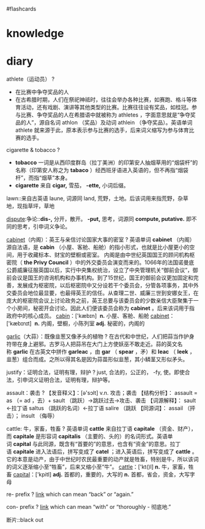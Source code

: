 #flashcards 

# knowledge


# diary





athlete（运动员）
?
- 在比赛中争夺奖品的人
- 在古希腊时期，人们在祭祀神祗时，往往会举办各种比赛，如赛跑、格斗等体育活动，还有戏剧、演讲等其他类型的比赛。比赛往往设有奖品，如桂冠。参与比赛、争夺奖品的人在希腊语中就被称为 athletes ，字面意思就是“争夺奖品的人”，源自名词 athlon （奖品）及动词 athlein （争夺奖品）。英语单词 athlete 就来源于此，原本表示参与比赛的选手，后来词义缩写为参与体育比赛的选手。 <!--SR:!2023-01-22,3,250-->

cigarette & tobacco
?
- **tobacco** 一词是从西印度群岛（拉丁美洲）的印第安人抽烟草用的“烟袋杆”的名称（印第安人称之为 **tabaco** ）经西班牙语进入英语的，但不再指“烟袋杆”，而指“烟草”本身。
- **cigarette** 来自 **cigar,** 雪茄， **-ette,** 小词后缀。 <!--SR:!2023-01-22,3,250-->

lawn::来自古英语 laune, 词源同 land, 荒野，土地。后该词用来指荒野，杂草地，现指草坪，草地 <!--SR:!2023-01-22,3,250-->

[dispute](https://www.quword.com/ciyuan/s/dispute):争论::**dis-,** 分开，散开。 **-put,** 思考，词源同 **compute, putative.** 即不同的思考，引申词义争论。 <!--SR:!2023-01-22,3,250-->

[cabinet](https://www.quword.com/ciyuan/s/cabinet)（内阁）：英王与亲信讨论国家大事的密室
?
英语单词 **cabinet** （内阁）源自法语，是 **cabin** （小屋、客舱、船舱）的指小形式，也就是比小屋更小的空间，用于收藏标本、财宝的壁橱或密室。
内阁是由中世纪英国国王的顾问机构枢密院（ **the Privy Council** ）中的外交委员会演变而来的。1066年的法国诺曼底公爵威廉征服英国以后，实行中央集权统治，设立了中央管理机关“御前会议”，御前会议是国王的咨询机构和办事机构。到了15世纪，国王的御前会议更加固定和完善，发展成为枢密院，以后枢密院中又分设若干个委员会，分管各项事务，其中外交委员会地位最显要，也最得英王的信任。从查理二世、威廉三世到安娜女王，在庞大的枢密院会议上讨论政务之前，英王总要与该委员会的少数亲信大臣聚集于一个小房间，秘密开会讨论。因此人们便该委员会称为 **cabinet** 。后来该词用于指政府中的核心成员。
[cabin](https://www.quword.com/etym/s/cabin)：['kæbɪn]  **n.** 小屋、客舱、船舱
[cabinet](https://www.quword.com/etym/s/cabinet)：['kæbɪnɪt]  **n.** 内阁，壁橱，小陈列室 **adj.** 秘密的，内阁的 <!--SR:!2023-01-22,3,250-->

[garlic](https://www.quword.com/ciyuan/s/garlic)（大蒜）：既像韭葱又像矛头的植物
?
在古代和中世纪，人们把蒜当作护身符带在身上避邪。古罗马人把蒜吊在大门上方使妖巫不敢走近。蒜的英文名称 **garlic** 在古英文中拼作 **garleac** ，由 **gar** （ **spear** ，矛）和 **leac** （ **leek** ，韭葱）组合而成。之所以得其名是因为蒜苗形似韭葱，其小鳞茎又形似矛头。 <!--SR:!2023-01-22,3,250-->

justify：证明合法，证明有理，辩护
?
just, 合法的，公正的， -fy, 使。即使合法，引申词义证明合法，证明有理，辩护等。 <!--SR:!2023-01-22,3,250-->

assault：袭击
?
【发音释义】：[ə'sɔlt] v.n. 攻击；袭击
【结构分析】： assault = as （= ad ，去）+ sault （跳跃）→跳跃过去→攻击、袭击
【词源解释】： sault ←拉丁语 saltus （跳跃的名词）←拉丁语 salire （跳跃
【同源词】： assail （抨击）； insult （侮辱） <!--SR:!2023-01-22,3,250-->


cattle: 牛，家畜，牲畜
?
英语单词 **cattle** 来自拉丁语 **capitale** （资金、财产），而 **capitale** 是形容词 **capitalis** （主要的、头的）的名词形式。英语单词 **capital** 与此同源，既含有“首要的”的意思，也含有“资金”的意思。拉丁语 **capitale** 进入法语后，拼写变成了 **catel** ；进入英语后，拼写变成了 **cattle** 。它的本意是动产，由于中世纪时农民最重要的动产就是牲畜，特别是牛，所以该词的词义逐渐缩小至“牲畜”，后来又缩小至“牛”。
[cattle](https://www.quword.com/etym/s/cattle)：['kt()l] **n.** 牛，家畜，牲畜
[capital](https://www.quword.com/etym/s/capital)：['kpitl] **adj.** 首都的，重要的，大写的 **n.** 首都，省会，资金，大写字母 <!--SR:!2023-01-22,3,250-->


re-   prefix
?
[link](https://membean.com/roots/re-back) which can mean “back” or “again.” <!--SR:!2023-01-28,6,230-->

con- prefix
?
[link](https://membean.com/roots/con-with) which can mean “with” or “thoroughly - 彻底地.” <!--SR:!2023-01-22,3,250-->


断片::black out <!--SR:!2023-01-22,2,249-->

